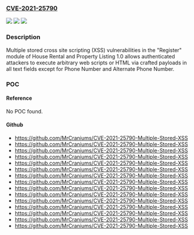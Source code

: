 ### [CVE-2021-25790](https://cve.mitre.org/cgi-bin/cvename.cgi?name=CVE-2021-25790)
![](https://img.shields.io/static/v1?label=Product&message=n%2Fa&color=blue)
![](https://img.shields.io/static/v1?label=Version&message=n%2Fa&color=blue)
![](https://img.shields.io/static/v1?label=Vulnerability&message=n%2Fa&color=brighgreen)

### Description

Multiple stored cross site scripting (XSS) vulnerabilities in the "Register" module of House Rental and Property Listing 1.0 allows authenticated attackers to execute arbitrary web scripts or HTML via crafted payloads in all text fields except for Phone Number and Alternate Phone Number.

### POC

#### Reference
No POC found.

#### Github
- https://github.com/MrCraniums/CVE-2021-25790-Multiple-Stored-XSS
- https://github.com/MrCraniums/CVE-2021-25790-Multiple-Stored-XSS
- https://github.com/MrCraniums/CVE-2021-25790-Multiple-Stored-XSS
- https://github.com/MrCraniums/CVE-2021-25790-Multiple-Stored-XSS
- https://github.com/MrCraniums/CVE-2021-25790-Multiple-Stored-XSS
- https://github.com/MrCraniums/CVE-2021-25790-Multiple-Stored-XSS
- https://github.com/MrCraniums/CVE-2021-25790-Multiple-Stored-XSS
- https://github.com/MrCraniums/CVE-2021-25790-Multiple-Stored-XSS
- https://github.com/MrCraniums/CVE-2021-25790-Multiple-Stored-XSS
- https://github.com/MrCraniums/CVE-2021-25790-Multiple-Stored-XSS
- https://github.com/MrCraniums/CVE-2021-25790-Multiple-Stored-XSS
- https://github.com/MrCraniums/CVE-2021-25790-Multiple-Stored-XSS
- https://github.com/MrCraniums/CVE-2021-25790-Multiple-Stored-XSS
- https://github.com/MrCraniums/CVE-2021-25790-Multiple-Stored-XSS
- https://github.com/MrCraniums/CVE-2021-25790-Multiple-Stored-XSS

